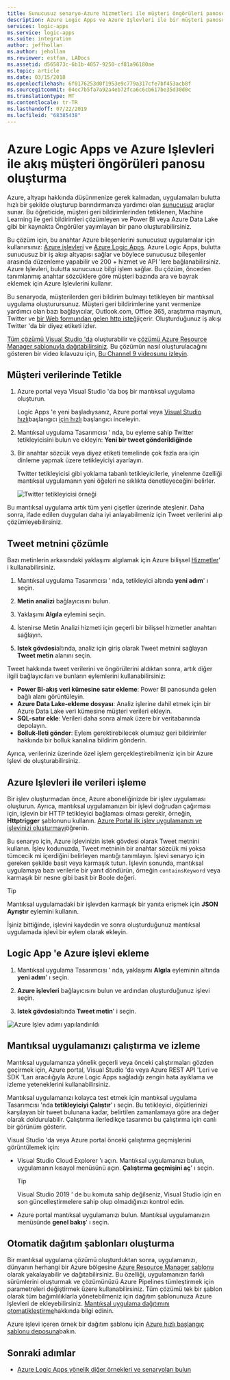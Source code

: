 ```yaml
---
title: Sunucusuz senaryo-Azure hizmetleri ile müşteri öngörüleri panosu oluşturma | Microsoft Docs
description: Azure Logic Apps ve Azure Işlevleri ile bir müşteri panosu oluşturarak müşteri geri bildirimlerini, sosyal medya verilerini ve daha fazlasını yönetin
services: logic-apps
ms.service: logic-apps
ms.suite: integration
author: jeffhollan
ms.author: jehollan
ms.reviewer: estfan, LADocs
ms.assetid: d565873c-6b1b-4057-9250-cf81a96180ae
ms.topic: article
ms.date: 03/15/2018
ms.openlocfilehash: 6f0176253d0f1953e9c779a317cfe7bf453acb8f
ms.sourcegitcommit: 04ec7b5fa7a92a4eb72fca6c6cb617be35d30d0c
ms.translationtype: MT
ms.contentlocale: tr-TR
ms.lasthandoff: 07/22/2019
ms.locfileid: "68385438"
---
```

# <a name="create-streaming-customer-insights-dashboard-with-azure-logic-apps-and-azure-functions"></a>Azure Logic Apps ve Azure Işlevleri ile akış müşteri öngörüleri panosu oluşturma

Azure, altyapı hakkında düşünmenize gerek kalmadan, uygulamaları bulutta hızlı bir şekilde oluşturup barındırmanıza yardımcı olan [sunucusuz](https://azure.microsoft.com/solutions/serverless/) araçlar sunar. Bu öğreticide, müşteri geri bildirimlerinden tetiklenen, Machine Learning ile geri bildirimleri çözümleyen ve Power BI veya Azure Data Lake gibi bir kaynakta Öngörüler yayımlayan bir pano oluşturabilirsiniz.

Bu çözüm için, bu anahtar Azure bileşenlerini sunucusuz uygulamalar için kullanırsınız: [Azure işlevleri](https://azure.microsoft.com/services/functions/) ve [Azure Logic Apps](https://azure.microsoft.com/services/logic-apps/).
Azure Logic Apps, bulutta sunucusuz bir iş akışı altyapısı sağlar ve böylece sunucusuz bileşenler arasında düzenleme yapabilir ve 200 + hizmet ve API 'lere bağlanabilirsiniz. Azure Işlevleri, bulutta sunucusuz bilgi işlem sağlar. Bu çözüm, önceden tanımlanmış anahtar sözcüklere göre müşteri bazında ara ve bayrak eklemek için Azure Işlevlerini kullanır.

Bu senaryoda, müşterilerden geri bildirim bulmayı tetikleyen bir mantıksal uygulama oluşturursunuz. Müşteri geri bildirimlerine yanıt vermenize yardımcı olan bazı bağlayıcılar, Outlook.com, Office 365, araştırma maymun, Twitter ve [bir Web formundan gelen http isteği](https://blogs.msdn.microsoft.com/logicapps/2017/01/30/calling-a-logic-app-from-an-html-form/)içerir. Oluşturduğunuz iş akışı Twitter 'da bir diyez etiketi izler.

[Tüm çözümü Visual Studio 'da](../logic-apps/quickstart-create-logic-apps-with-visual-studio.md) oluşturabilir ve [çözümü Azure Resource Manager şablonuyla dağıtabilirsiniz](../logic-apps/logic-apps-deploy-azure-resource-manager-templates.md). Bu çözümün nasıl oluşturulacağını gösteren bir video kılavuzu için, [Bu Channel 9 videosunu izleyin](https://aka.ms/logicappsdemo). 

## <a name="trigger-on-customer-data"></a>Müşteri verilerinde Tetikle

1. Azure portal veya Visual Studio 'da boş bir mantıksal uygulama oluşturun. 

   Logic Apps 'e yeni başladıysanız, Azure portal veya [Visual Studio hızlı](../logic-apps/quickstart-create-logic-apps-with-visual-studio.md)başlangıcı [için hızlı](../logic-apps/quickstart-create-first-logic-app-workflow.md) başlangıcı inceleyin.

2. Mantıksal uygulama Tasarımcısı ' nda, bu eyleme sahip Twitter tetikleyicisini bulun ve ekleyin: **Yeni bir tweet gönderildiğinde**

3. Bir anahtar sözcük veya diyez etiketi temelinde çok fazla ara için dinleme yapmak üzere tetikleyiciyi ayarlayın.

   Twitter tetikleyicisi gibi yoklama tabanlı tetikleyicilerle, yinelenme özelliği mantıksal uygulamanın yeni öğeleri ne sıklıkta denetleyeceğini belirler.

   ![Twitter tetikleyicisi örneği][1]

Bu mantıksal uygulama artık tüm yeni çişetler üzerinde ateşlenir. Daha sonra, ifade edilen duyguları daha iyi anlayabilmeniz için Tweet verilerini alıp çözümleyebilirsiniz. 

## <a name="analyze-tweet-text"></a>Tweet metnini çözümle

Bazı metinlerin arkasındaki yaklaşımı algılamak için Azure bilişsel [Hizmetler](https://azure.microsoft.com/services/cognitive-services/)' i kullanabilirsiniz.

1. Mantıksal uygulama Tasarımcısı ' nda, tetikleyici altında **yeni adım**' ı seçin.

2. **Metin analizi** bağlayıcısını bulun.

3. Yaklaşımı **Algıla** eylemini seçin.

4. İstenirse Metin Analizi hizmeti için geçerli bir bilişsel hizmetler anahtarı sağlayın.

5. **Istek gövdesi**altında, analiz için giriş olarak Tweet metnini sağlayan **Tweet metin** alanını seçin.

Tweet hakkında tweet verilerini ve öngörülerini aldıktan sonra, artık diğer ilgili bağlayıcıları ve bunların eylemlerini kullanabilirsiniz:

* **Power BI-akış veri kümesine satır ekleme**: Power BI panosunda gelen bağlı alanı görüntüleyin.
* **Azure Data Lake-ekleme dosyası**: Analiz işlerine dahil etmek için bir Azure Data Lake veri kümesine müşteri verileri ekleyin.
* **SQL-satır ekle**: Verileri daha sonra almak üzere bir veritabanında depolayın.
* **Bolluk-Ileti gönder**: Eylem gerektirebilecek olumsuz geri bildirimler hakkında bir bolluk kanalına bildirim gönderin.

Ayrıca, verileriniz üzerinde özel işlem gerçekleştirebilmeniz için bir Azure Işlevi de oluşturabilirsiniz. 

## <a name="process-data-with-azure-functions"></a>Azure Işlevleri ile verileri işleme

Bir işlev oluşturmadan önce, Azure aboneliğinizde bir işlev uygulaması oluşturun. Ayrıca, mantıksal uygulamanızın bir işlevi doğrudan çağırması için, işlevin bir HTTP tetikleyici bağlaması olması gerekir, örneğin, **Httptrigger** şablonunu kullanın. [Azure Portal ilk işlev uygulamanızı ve işlevinizi oluşturmayı](../azure-functions/functions-create-first-azure-function-azure-portal.md)öğrenin.

Bu senaryo için, Azure işlevinizin istek gövdesi olarak Tweet metnini kullanın. İşlev kodunuzda, Tweet metninin bir anahtar sözcük mi yoksa tümcecik mi içerdiğini belirleyen mantığı tanımlayın. İşlevi senaryo için gereken şekilde basit veya karmaşık tutun.
İşlevin sonunda, mantıksal uygulamaya bazı verilerle bir yanıt döndürün, örneğin `containsKeyword` veya karmaşık bir nesne gibi basit bir Boole değeri.

> [!TIP]
> Mantıksal uygulamadaki bir işlevden karmaşık bir yanıta erişmek için **JSON Ayrıştır** eylemini kullanın.

İşiniz bittiğinde, işlevini kaydedin ve sonra oluşturduğunuz mantıksal uygulamada işlevi bir eylem olarak ekleyin.

## <a name="add-azure-function-to-logic-app"></a>Logic App 'e Azure işlevi ekleme

1. Mantıksal uygulama Tasarımcısı ' nda, yaklaşımı **Algıla** eyleminin altında **yeni adım**' ı seçin.

2. **Azure işlevleri** bağlayıcısını bulun ve ardından oluşturduğunuz işlevi seçin.

3. **Istek gövdesi**altında **Tweet metin**' i seçin.

![Azure Işlev adımı yapılandırıldı][2]

## <a name="run-and-monitor-your-logic-app"></a>Mantıksal uygulamanızı çalıştırma ve izleme

Mantıksal uygulamanıza yönelik geçerli veya önceki çalıştırmaları gözden geçirmek için, Azure portal, Visual Studio 'da veya Azure REST API 'Leri ve SDK 'Ları aracılığıyla Azure Logic Apps sağladığı zengin hata ayıklama ve izleme yeteneklerini kullanabilirsiniz.

Mantıksal uygulamanızı kolayca test etmek için mantıksal uygulama Tasarımcısı 'nda **tetikleyiciyi Çalıştır**' ı seçin. Bu tetikleyici, ölçütlerinizi karşılayan bir tweet bulunana kadar, belirtilen zamanlamaya göre ara değer olarak doldurulabilir. Çalıştırma ilerledikçe tasarımcı bu çalıştırma için canlı bir görünüm gösterir.

Visual Studio 'da veya Azure portal önceki çalıştırma geçmişlerini görüntülemek için: 

* Visual Studio Cloud Explorer 'ı açın. Mantıksal uygulamanızı bulun, uygulamanın kısayol menüsünü açın. **Çalıştırma geçmişini aç**' ı seçin.

  > [!TIP]
  > Visual Studio 2019 ' de bu komuta sahip değilseniz, Visual Studio için en son güncelleştirmelere sahip olup olmadığınızı kontrol edin.

* Azure portal mantıksal uygulamanızı bulun. Mantıksal uygulamanızın menüsünde **genel bakış**' ı seçin. 

## <a name="create-automated-deployment-templates"></a>Otomatik dağıtım şablonları oluşturma

Bir mantıksal uygulama çözümü oluşturduktan sonra, uygulamanızı, dünyanın herhangi bir Azure bölgesine [Azure Resource Manager şablonu](../azure-resource-manager/resource-group-overview.md#template-deployment) olarak yakalayabilir ve dağıtabilirsiniz. Bu özelliği, uygulamanızın farklı sürümlerini oluşturmak ve çözümünüzü Azure Pipelines tümleştirmek için parametreleri değiştirmek üzere kullanabilirsiniz. Tüm çözümü tek bir şablon olarak tüm bağımlılıklarla yönetebilmeniz için dağıtım şablonunuza Azure Işlevleri de ekleyebilirsiniz. [Mantıksal uygulama dağıtımını otomatikleştirme](logic-apps-azure-resource-manager-templates-overview.md)hakkında bilgi edinin.

Azure işlevi içeren örnek bir dağıtım şablonu için [Azure hızlı başlangıç şablonu deposuna](https://github.com/Azure/azure-quickstart-templates/tree/master/101-function-app-create-dynamic)bakın.

## <a name="next-steps"></a>Sonraki adımlar

* [Azure Logic Apps yönelik diğer örnekleri ve senaryoları bulun](logic-apps-examples-and-scenarios.md)

<!-- Image References -->
[1]: ./media/logic-apps-scenario-social-serverless/twitter.png
[2]: ./media/logic-apps-scenario-social-serverless/function.png
